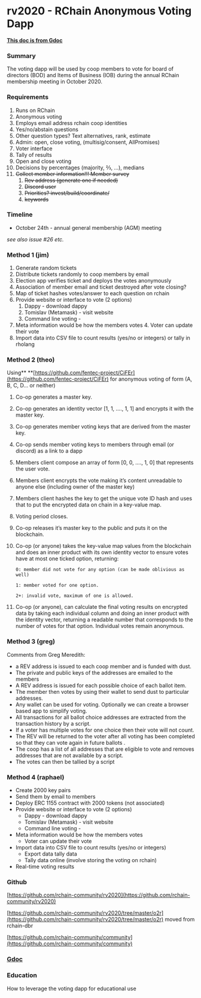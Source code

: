 # **rv2020 - RChain Anonymous Voting Dapp**

**[This doc is from Gdoc](https://docs.google.com/document/d/1jfARb33suC_7AkICblTOFTmKN2mvTu9r7cFRPDKZ6hw/edit#)**


### **Summary**

The voting dapp will be used by coop members to vote for board of directors (BOD) and Items of Business (IOB) during the annual RChain membership meeting in October 2020.


### **Requirements**



1. Runs on RChain
2. Anonymous voting
3. Employs email address rchain coop identities
4. Yes/no/abstain questions
5. Other question types? Text alternatives, rank, estimate
6. Admin: open, close voting, (multisig/consent, AllPromises)
7. Voter interface
8. Tally of results
9. Open and close voting
10. Decisions by percentages (majority, ⅔, …), medians
11. ~~Collect member information!!! Member survey~~
    1. ~~Rev address (generate one if needed)~~
    2. ~~Discord user~~
    3. ~~Priorities? invest/build/coordinate/~~
    4. ~~keywords~~


### **Timeline**

*   October 24th - annual general membership (AGM) meeting

_see also issue #26 etc._


### Method 1 (jim)



1. Generate random tickets
2. Distribute tickets randomly to coop members by email
3. Election app verifies ticket and deploys the votes anonymously
4. Association of member email and ticket destroyed after vote closing?
5. Map of ticket hashes votes/answer to each question on rchain
6. Provide website or interface to vote (2 options)
    1. Dappy - download dappy
    2. Tomislav (Metamask) - visit website
    3. Command line voting - 
7. Meta information would be how the members votes
    4. Voter can update their vote
8. Import data into CSV file to count results (yes/no or integers) or tally in rholang


### **Method 2 (theo)**

Using** **[https://github.com/fentec-project/CiFEr](https://github.com/fentec-project/CiFEr) for anonymous voting of form (A, B, C, D… or neither)



1. Co-op generates a master key.
2. Co-op generates an identity vector [1, 1, …., 1, 1] and encrypts it with the master key.
3. Co-op generates member voting keys that are derived from the master key.
4. Co-op sends member voting keys to members through email (or discord) as a link to a dapp
5. Members client compose an array of form [0, 0, …., 1, 0] that represents the user vote.
6. Members client encrypts the vote making it’s content unreadable to anyone else (including owner of the master key)
7. Members client hashes the key to get the unique vote ID hash and uses that to put the encrypted data on chain in a key-value map.
8. Voting period closes.
9. Co-op releases it’s master key to the public and puts it on the blockchain.
10. Co-op (or anyone) takes the key-value map values from the blockchain and does an inner product with its own identity vector to ensure votes have at most one ticked option, returning:

		0: member did not vote for any option (can be made oblivious as well)

		1: member voted for one option.

		2+: invalid vote, maximum of one is allowed.



11. Co-op (or anyone), can calculate the final voting results on encrypted data by taking each individual column and doing an inner product with the identity vector, returning a readable number that corresponds to the number of votes for that option. Individual votes remain anonymous.


### **Method 3 (greg)**

Comments from Greg Meredith:



*   a REV address is issued to each coop member and is funded with dust.  
*   The private and public keys of the addresses are emailed to the members
*   A REV address is issued for each possible choice of each ballot item.
*   The member then votes by using their wallet to send dust to particular addresses.
*   Any wallet can be used for voting. Optionally we can create a browser based app to simplify voting.
*   All transactions for all ballot choice addresses are extracted from the transaction history by a script.
*   If a voter has multiple votes for one choice then their vote will not count.
*   The REV will be returned to the voter after all voting has been completed so that they can vote again in future ballots	.
*   The coop has a list of all addresses that are eligible to vote and removes addresses that are not available by a script.  
*   The votes can then be tallied by a script


### **Method 4 (raphael)**



*   Create 2000 key pairs
*   Send them by email to members
*   Deploy ERC 1155 contract with 2000 tokens (not associated)
*   Provide website or interface to vote (2 options)
    *   Dappy - download dappy
    *   Tomislav (Metamask) - visit website
    *   Command line voting - 
*   Meta information would be how the members votes
    *   Voter can update their vote
*   Import data into CSV file to count results (yes/no or integers)
    *   Export data tally data
    *   Tally data online (involve storing the voting on rchain)
*   Real-time voting results


### **Github**

[https://github.com/rchain-community/rv2020](https://github.com/rchain-community/rv2020)

[https://github.com/rchain-community/rv2020/tree/master/o2r](https://github.com/rchain-community/rv2020/tree/master/o2r) moved from rchain-dbr

[https://github.com/rchain-community/community](https://github.com/rchain-community/community)


### **[Gdoc](https://docs.google.com/document/d/1jfARb33suC_7AkICblTOFTmKN2mvTu9r7cFRPDKZ6hw/edit#)**


### **Education**

How to leverage the voting dapp for educational use
